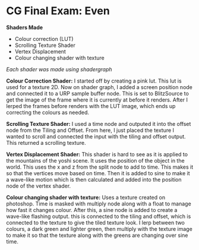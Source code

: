 # CG Final Exam: Even

**Shaders Made**
-  Colour correction (LUT)
-  Scrolling Texture Shader
-  Vertex Displacement
-  Colour changing shader with texture

*Each shader was made using shadergraph*

**Colour Correction Shader:** I started off by creating a pink lut. This lut is used for a texture 2D. Now on shader graph, I added a screen position node and connected it to a URP sample buffer node. This is set to BlitzSource to get the image of the frame where it is currently at before it renders. After I lerped the frames before renders with the LUT image, which ends up correcting the colours as needed.

**Scrolling Texture Shader:** I used a time node and outputed it into the offset node from the Tiling and Offset. From here, I just placed the texture I wanted to scroll and connected the input with the tiling and offset output. This returned a scrolling texture.

**Vertex Displacement Shader:** This shader is hard to see as it is applied to the mountains of the yoshi scene. It uses the position of the object in the world. This uses the x and z from the split node to add to time. This makes it so that the vertices move based on time. Then it is added to sine to make it a wave-like motion which is then calculated and added into the position node of the vertex shader.

**Colour changing shader with texture:** Uses a texture created on photoshop. Time is masked with multiply node along with a float to manage how fast it changes colour. After this, a sine node is added to create a wave-like flashing output. this is connected to the tiling and offset, which is connected to the texture to give the tiled texture look. I lerp between two colours, a dark green and lighter green, then multiply with the texture image to make it so that the texture along with the greens are changing over sine time.
